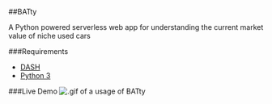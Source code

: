 ##BATty

A Python powered serverless web app for understanding the current market value of niche used cars

###Requirements
* [DASH](https://dash.plot.ly/)
* [Python 3](https://python.org)

###Live Demo
![.gif of a usage of BATty](https://github.com/dhicks43/batty/resources/batty0224.gif)